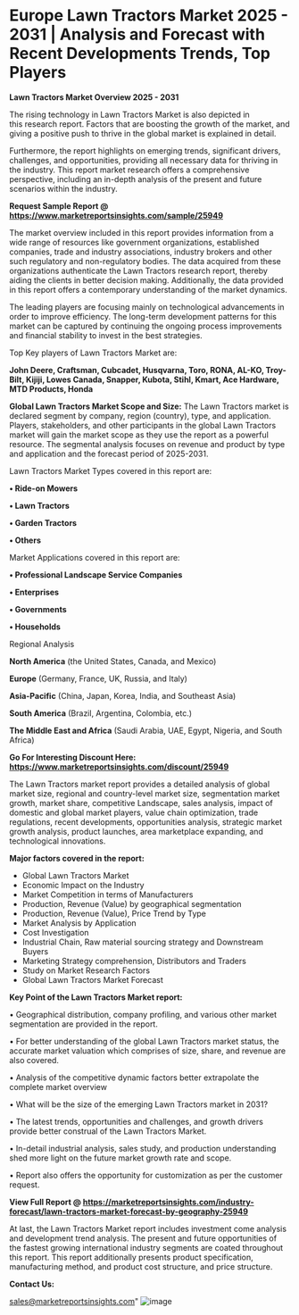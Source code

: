# Europe Lawn Tractors Market 2025 - 2031 | Analysis and Forecast with Recent Developments Trends, Top Players

<Strong> Lawn Tractors Market Overview 2025 - 2031</strong>

The rising technology in Lawn Tractors Market is also depicted in this research report. Factors that are boosting the growth of the market, and giving a positive push to thrive in the global market is explained in detail.

Furthermore, the report highlights on emerging trends, significant drivers, challenges, and opportunities, providing all necessary data for thriving in the industry. This report market research offers a comprehensive perspective, including an in-depth analysis of the present and future scenarios within the industry.

<strong>Request Sample Report @ <a href=https://www.marketreportsinsights.com/sample/25949>https://www.marketreportsinsights.com/sample/25949</a></strong>

The market overview included in this report provides information from a wide range of resources like government organizations, established companies, trade and industry associations, industry brokers and other such regulatory and non-regulatory bodies. The data acquired from these organizations authenticate the Lawn Tractors research report, thereby aiding the clients in better decision making. Additionally, the data provided in this report offers a contemporary understanding of the market dynamics.

The leading players are focusing mainly on technological advancements in order to improve efficiency. The long-term development patterns for this market can be captured by continuing the ongoing process improvements and financial stability to invest in the best strategies.

Top Key players of Lawn Tractors Market are:

<strong>John Deere, Craftsman, Cubcadet, Husqvarna, Toro, RONA, AL-KO, Troy-Bilt, Kijiji, Lowes Canada, Snapper, Kubota, Stihl, Kmart, Ace Hardware, MTD Products, Honda</strong>

<strong><b>Global Lawn Tractors Market Scope and Size:</b></strong>
The Lawn Tractors market is declared segment by company, region (country), type, and application. Players, stakeholders, and other participants in the global Lawn Tractors market will gain the market scope as they use the report as a powerful resource. The segmental analysis focuses on revenue and product by type and application and the forecast period of 2025-2031.

Lawn Tractors Market Types covered in this report are:

<strong>• Ride-on Mowers

• Lawn Tractors

• Garden Tractors

• Others</strong>

Market Applications covered in this report are:

<strong>• Professional Landscape Service Companies

• Enterprises

• Governments

• Households</strong> 

Regional Analysis

<strong>North America</strong> (the United States, Canada, and Mexico)

<strong>Europe</strong> (Germany, France, UK, Russia, and Italy)

<strong>Asia-Pacific</strong> (China, Japan, Korea, India, and Southeast Asia)

<strong>South America</strong> (Brazil, Argentina, Colombia, etc.)

<strong>The Middle East and Africa</strong> (Saudi Arabia, UAE, Egypt, Nigeria, and South Africa)

<strong>Go For Interesting Discount Here: <a href=https://www.marketreportsinsights.com/discount/25949>https://www.marketreportsinsights.com/discount/25949</a></strong>

The Lawn Tractors market report provides a detailed analysis of global market size, regional and country-level market size, segmentation market growth, market share, competitive Landscape, sales analysis, impact of domestic and global market players, value chain optimization, trade regulations, recent developments, opportunities analysis, strategic market growth analysis, product launches, area marketplace expanding, and technological innovations.

<strong><b>Major factors covered in the report:</b></strong>
<ul>
  <li>Global Lawn Tractors Market </li>
  <li>Economic Impact on the Industry</li>
  <li>Market Competition in terms of Manufacturers</li>
  <li>Production, Revenue (Value) by geographical segmentation</li>
  <li>Production, Revenue (Value), Price Trend by Type</li>
  <li>Market Analysis by Application</li>
  <li>Cost Investigation</li>
  <li>Industrial Chain, Raw material sourcing strategy and Downstream Buyers</li>
  <li>Marketing Strategy comprehension, Distributors and Traders</li>
  <li>Study on Market Research Factors</li>
  <li>Global Lawn Tractors Market Forecast</li>
</ul>

<strong><b>Key Point of the Lawn Tractors Market report:</b></strong>

• Geographical distribution, company profiling, and various other market segmentation are provided in the report.

• For better understanding of the global Lawn Tractors market status, the accurate market valuation which comprises of size, share, and revenue are also covered.

• Analysis of the competitive dynamic factors better extrapolate the complete market overview

• What will be the size of the emerging Lawn Tractors market in 2031?

• The latest trends, opportunities and challenges, and growth drivers provide better construal of the Lawn Tractors Market.

• In-detail industrial analysis, sales study, and production understanding shed more light on the future market growth rate and scope.

• Report also offers the opportunity for customization as per the customer request.

<strong><b>View Full Report @ <a href=https://marketreportsinsights.com/industry-forecast/lawn-tractors-market-forecast-by-geography-25949>https://marketreportsinsights.com/industry-forecast/lawn-tractors-market-forecast-by-geography-25949</a></b></strong>


At last, the Lawn Tractors Market report includes investment come analysis and development trend analysis. The present and future opportunities of the fastest growing international industry segments are coated throughout this report. This report additionally presents product specification, manufacturing method, and product cost structure, and price structure.

<strong>Contact Us:</strong>

sales@marketreportsinsights.com"
![image](https://github.com/user-attachments/assets/2e4f4b47-e76d-44ae-80f3-41d4d1bfa0a6)
